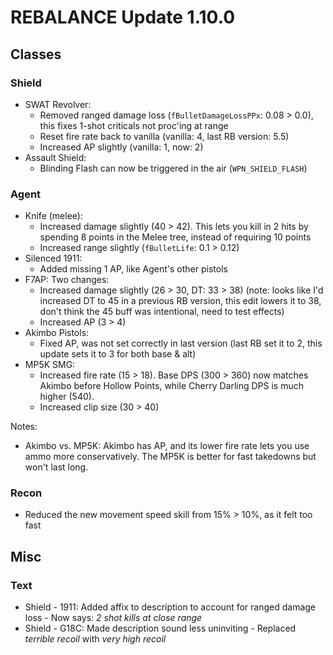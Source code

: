 # REBALANCE Update 1.10.0

## Classes

### Shield

- SWAT Revolver:
  - Removed ranged damage loss (`fBulletDamageLossPPx`: 0.08 > 0.0), this fixes 1-shot criticals not proc'ing at range
  - Reset fire rate back to vanilla (vanilla: 4, last RB version: 5.5)
  - Increased AP slightly (vanilla: 1, now: 2)
- Assault Shield:
  - Blinding Flash can now be triggered in the air (`WPN_SHIELD_FLASH`)

### Agent

- Knife (melee):
  - Increased damage slightly (40 > 42). This lets you kill in 2 hits by spending 8 points in the Melee tree, instead of requiring 10 points
  - Increased range slightly (`fBulletLife`: 0.1 > 0.12)
- Silenced 1911:
  - Added missing 1 AP, like Agent's other pistols
- F7AP: Two changes:
  - Increased damage slightly (26 > 30, DT: 33 > 38) (note: looks like I'd increased DT to 45 in a previous RB version, this edit lowers it to 38, don't think the 45 buff was intentional, need to test effects)
  - Increased AP (3 > 4)
- Akimbo Pistols:
  - Fixed AP, was not set correctly in last version (last RB set it to 2, this update sets it to 3 for both base & alt)
- MP5K SMG:
  - Increased fire rate (15 > 18). Base DPS (300 > 360) now matches Akimbo before Hollow Points, while Cherry Darling DPS is much higher (540).
  - Increased clip size (30 > 40)

Notes:

- Akimbo vs. MP5K: Akimbo has AP, and its lower fire rate lets you use ammo more conservatively. The MP5K is better for fast takedowns but won't last long.

### Recon

- Reduced the new movement speed skill from 15% > 10%, as it felt too fast


## Misc

### Text

- Shield - 1911: Added affix to description to account for ranged damage loss - Now says: _2 shot kills at close range_
- Shield - G18C: Made description sound less uninviting - Replaced _terrible recoil_ with _very high recoil_
